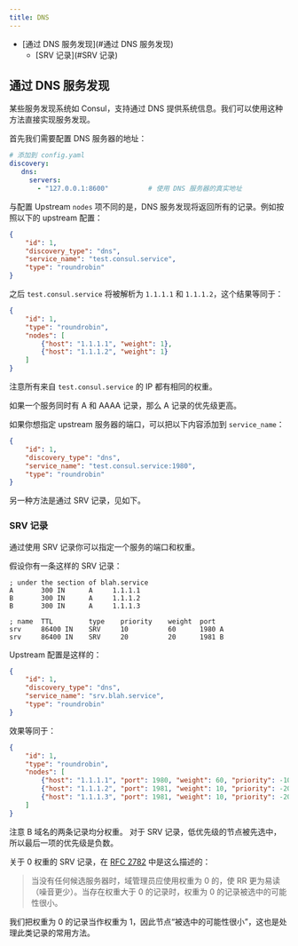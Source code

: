 ```yaml
---
title: DNS
---
```


<!--
#
# Licensed to the Apache Software Foundation (ASF) under one or more
# contributor license agreements.  See the NOTICE file distributed with
# this work for additional information regarding copyright ownership.
# The ASF licenses this file to You under the Apache License, Version 2.0
# (the "License"); you may not use this file except in compliance with
# the License.  You may obtain a copy of the License at
#
#     http://www.apache.org/licenses/LICENSE-2.0
#
# Unless required by applicable law or agreed to in writing, software
# distributed under the License is distributed on an "AS IS" BASIS,
# WITHOUT WARRANTIES OR CONDITIONS OF ANY KIND, either express or implied.
# See the License for the specific language governing permissions and
# limitations under the License.
#
-->

* [通过 DNS 服务发现](#通过 DNS 服务发现)
    * [SRV 记录](#SRV 记录)

## 通过 DNS 服务发现

某些服务发现系统如 Consul，支持通过 DNS 提供系统信息。我们可以使用这种方法直接实现服务发现。

首先我们需要配置 DNS 服务器的地址：

```yaml
# 添加到 config.yaml
discovery:
   dns:
     servers:
       - "127.0.0.1:8600"          # 使用 DNS 服务器的真实地址
```

与配置 Upstream `nodes` 项不同的是，DNS 服务发现将返回所有的记录。例如按照以下的 upstream 配置：

```json
{
    "id": 1,
    "discovery_type": "dns",
    "service_name": "test.consul.service",
    "type": "roundrobin"
}
```

之后 `test.consul.service` 将被解析为 `1.1.1.1` 和 `1.1.1.2`，这个结果等同于：

```json
{
    "id": 1,
    "type": "roundrobin",
    "nodes": [
        {"host": "1.1.1.1", "weight": 1},
        {"host": "1.1.1.2", "weight": 1}
    ]
}
```

注意所有来自 `test.consul.service` 的 IP 都有相同的权重。

如果一个服务同时有 A 和 AAAA 记录，那么 A 记录的优先级更高。

如果你想指定 upstream 服务器的端口，可以把以下内容添加到 `service_name`：

```json
{
    "id": 1,
    "discovery_type": "dns",
    "service_name": "test.consul.service:1980",
    "type": "roundrobin"
}
```

另一种方法是通过 SRV 记录，见如下。

### SRV 记录

通过使用 SRV 记录你可以指定一个服务的端口和权重。

假设你有一条这样的 SRV 记录：

```
; under the section of blah.service
A       300 IN      A     1.1.1.1
B       300 IN      A     1.1.1.2
B       300 IN      A     1.1.1.3

; name  TTL         type    priority    weight  port
srv     86400 IN    SRV     10          60      1980 A
srv     86400 IN    SRV     20          20      1981 B
```

Upstream 配置是这样的：

```json
{
    "id": 1,
    "discovery_type": "dns",
    "service_name": "srv.blah.service",
    "type": "roundrobin"
}
```

效果等同于：

```json
{
    "id": 1,
    "type": "roundrobin",
    "nodes": [
        {"host": "1.1.1.1", "port": 1980, "weight": 60, "priority": -10},
        {"host": "1.1.1.2", "port": 1981, "weight": 10, "priority": -20},
        {"host": "1.1.1.3", "port": 1981, "weight": 10, "priority": -20}
    ]
}
```

注意 B 域名的两条记录均分权重。
对于 SRV 记录，低优先级的节点被先选中，所以最后一项的优先级是负数。

关于 0 权重的 SRV 记录，在 [RFC 2782](https://www.ietf.org/rfc/rfc2782.txt) 中是这么描述的：

> 当没有任何候选服务器时，域管理员应使用权重为 0 的，使 RR 更为易读（噪音更少）。当存在权重大于 0 的记录时，权重为 0 的记录被选中的可能性很小。

我们把权重为 0 的记录当作权重为 1，因此节点“被选中的可能性很小”，这也是处理此类记录的常用方法。
